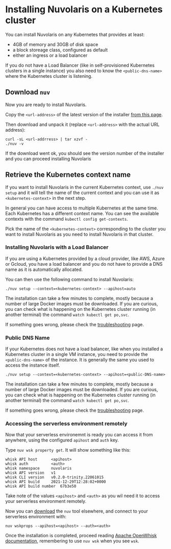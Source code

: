 # Installing Nuvolaris on a Kubernetes cluster 

You can install Nuvolaris on any Kubernetes that provides at least:

- 4GB of memory and 30GB of disk space
- a block storeage class, configured as default
- either an ingress or a load balancer

If you do not have a Load Balancer (like in self-provisioned Kubernetes clusters in a single instance) you also need to know the `<public-dns-name>` where the Kubernetes cluster is listening.

## Download `nuv`

Now you are ready to install Nuvolaris.

Copy the `<url-address>` of the latest version of the installer [from this page](https://github.com/nuvolaris/nuvolaris/releases).

Then download and unpack it (replace `<url-address>` with the actual URL address):

```
curl -sL <url-addrress> | tar xzvf -
./nuv -v
```

If the download went ok, you should see the version number of the installer and you can proceed installing Nuvolaris

## Retrieve the Kubernetes context name

If you want to install Nuvolaris in the current Kubernetes context, use `./nuv setup` and it will tell the name of the current context and you can use it as `<kubernetes-context>` in the next step.

In general you can have access to multiple Kubernetes at the same time. Each Kubernetes has a different context name. You can see the available contexts with the command `kubectl config get-contexts`.

Pick the name of the `<kubernetes-context>` corresponding to the cluster you want to install Nuvolaris as you need to install Nuvolaris in that cluster.

### Installing Nuvolaris with a Load Balancer

If you are using a Kubernetes provided by a cloud provider, like AWS, Azure or Gcloud, you have a load balancer and you do not have to provide a DNS name as it is automatically allocated.

You can then use the following command to install Nuvolaris:

```
./nuv setup --context=<kubernetes-context> --apihost=auto
```

The installation can take a few minutes to complete, mostly because a number of large Docker images must be downloaded. If you are curious, you can check what is happening on the Kubernetes cluster running (in another terminal) the command `watch kubectl get po,svc`.

If something goes wrong, please check the [troubleshooting](Troubleshooting.md) page.

### Public DNS Name 

If your Kubernetes does not have a load balancer, like when you installed a Kubernetes cluster in a single VM instance,  you need to provide the `<public-dns-name>` of the instance. It is generally the same you used to access the instance itself. 


```
./nuv setup --context=<kubernetes-context> --apihost=<public-DNS-name>
```

The installation can take a few minutes to complete, mostly because a number of large Docker images must be downloaded. If you are curious, you can check what is happening on the Kubernetes cluster running (in another terminal) the command `watch kubectl get po,svc`.

If something goes wrong, please check the [troubleshooting](Troubleshooting.md) page.

### Accessing the serverless environment remotely

Now that your serverless environemnt is ready you can access it from anywhere, using the configured `apihost` and `auth` key.

Type `nuv wsk property get`. It will show something like this:

```
whisk API host		<apihost>
whisk auth		    <auth>
whisk namespace		nuvolaris
whisk API version	v1
whisk CLI version	v0.2.0-trinity.22061015
whisk API build		2021-12-29T12:28:02+0000
whisk API build number	67b3e50
```

Take note of the values `<apihost>` and `<auth>` as you wil need it to access your serverless environment remotely.

Now you can [download](https://github.com/nuvolaris/nuvolaris/releases) the `nuv` tool elsewhere, and connect to your serverless environment with:

```
nuv wskprops --apihost=<apihost> --auth=<auth>
```

Once the installation is completed, proceed reading [Apache OpenWhisk documentation](https://openwhisk.apache.org/documentation.html), remembering to use `nuv wsk` when you see `wsk`.
